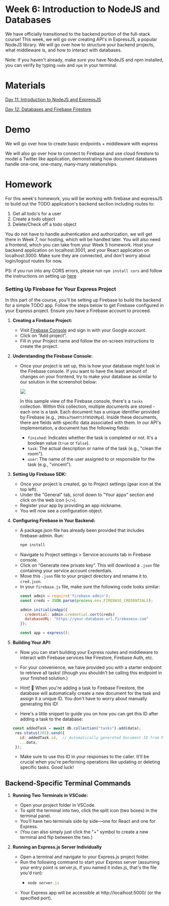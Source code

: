 
# Week 6: Introduction to NodeJS and Databases

We have officially transitioned to the backend portion of the full-stack course! This week, we will go over creating API's in ExpressJS, a popular NodeJS library. We will go over how to structure your backend projects, what middleware is, and how to interact with databases.

Note: if you haven't already, make sure you have NodeJS and npm installed, you can verify by typing `node` and `npm` in your terminal.

# Materials

[Day 11: Introduction to NodeJS and ExpressJS](https://docs.google.com/presentation/d/1ryyYo4j9fZb1re54MCE1mi6CoO5MBBNq/edit?usp=sharing&ouid=109884877973910636402&rtpof=true&sd=true)

[Day 12: Databases and Firebase Firestore](https://docs.google.com/presentation/d/1EO84eXraLHstwTRkGA06sbRcKpR_SrZ6/edit?usp=sharing&ouid=109884877973910636402&rtpof=true&sd=true)

# Demo

We will go over how to create basic endpoints + middleware with express

We will also go over how to connect to Firebase and use cloud firestore to model a Twitter like application, demonstrating how document databases handle one-one, one-many, many-many relationships.

# Homework

For this week's homework, you will be working with firebase and expressJS to build out the TODO application's backend section including routes to:

1. Get all todo's for a user
2. Create a todo object
3. Delete/Check off a todo object

You do not have to handle authentication and authorization, we will get there in Week 7, nor hosting, which will be handled later. You will also need a frontend, which you can take from your Week 5 homework. Host your backend application on localhost:3001, and your React application on localhost:3000. Make sure they are connected, and don't worry about login/logout routes for now.

PS: if you run into any CORS errors, please run `npm install cors` and follow the instructions on setting up [here](https://www.npmjs.com/package/cors)

### Setting Up Firebase for Your Express Project

In this part of the course, you'll be setting up Firebase to build the backend for a simple TODO app. Follow the steps below to get Firebase configured in your Express project. Ensure you have a Firebase account to proceed.

1. **Creating a Firebase Project:**
   - Visit [Firebase Console](https://console.firebase.google.com/) and sign in with your Google account.
   - Click on “Add project”.
   - Fill in your Project name and follow the on-screen instructions to create the project.

2. **Understanding the Firebase Console:**
   - Once your project is set up, this is how your database might look in the Firebase console. If you want to have the least amount of changes on your frontend, try to make your database as similar to our solution in the screenshot below:
     
     <img src="https://i.ibb.co/TWVqcVv/Database-Snapshot.png"/>
     
     In this sample view of the Firebase console, there's a `tasks` collection. Within this collection, multiple documents are stored - each one is a task. Each document has a unique identifier provided by Firebase (e.g., `2ROsa7Sm4Yt3f05DVRp4`). Inside these documents, there are fields with specific data associated with them. In our API's implementation, a document has the following fields:
     - `finished`: Indicates whether the task is completed or not. It's a boolean value (`true` or `false`).
     - `task`: The actual description or name of the task (e.g., "clean the room").
     - `user`: The name of the user assigned to or responsible for the task (e.g., "vincent").


3. **Setting Up Firebase SDK:**
   - Once your project is created, go to Project settings (gear icon at the top left).
   - Under the "General" tab, scroll down to "Your apps" section and click on the web icon (`</>`).
   - Register your app by providing an app nickname.
   - You will now see a configuration object.

4. **Configuring Firebase in Your Backend:**
   - A package.json file has already been provided that includes firebase-admin. Run: 
     ```bash
     npm install
     ```
   - Navigate to Project settings > Service accounts tab in Firebase console.
   - Click on “Generate new private key”. This will download a `.json` file containing your service account credentials.
   - Move this `.json` file to your project directory and rename it to `cred.json`.
   - In your `firebase.js` file, make sure the following code looks similar:
     ```javascript
     const admin = require('firebase-admin');
     const creds = JSON.parse(process.env.FIREBASE_CREDENTIALS);

     admin.initializeApp({
       credential: admin.credential.cert(creds)
       databaseURL: "https://your-database-url.firebaseio.com"
     });

     const app = express();
     ```

5. **Building Your API:**
   - Now you can start building your Express routes and middleware to interact with Firebase services like Firestore, Firebase Auth, etc.

   - For your convenience, we have provided you with a starter endpoint to retrieve all tasks! (though you shouldn't be calling this endpoint in your finished solution.)

   - Hint! 🚀 When you're adding a task to Firebase Firestore, the database will automatically create a new document for the task and assign it a unique ID. You don't have to worry about manually generating this ID!

   - Here's a little snippet to guide you on how you can get this ID after adding a task to the database:

   ```javascript
   const addedTask = await db.collection("tasks").add(data);
    res.status(201).send({
      id: addedTask.id,  // Automatically generated Document ID from Firestore
      ...data,
    });
   ```

   - Make sure to use this ID in your responses to the caller. It'll be crucial when you're performing operations like updating or deleting specific tasks. Good luck!

## Backend-Specific Terminal Commands

1. **Running Two Terminals in VSCode:**
   - Open your project folder in VSCode.
   - To split the terminal into two, click the split icon (two boxes) in the terminal panel.
   - You’ll have two terminals side by side—one for React and one for Express.
   - (You can also simply just click the "+" symbol to create a new terminal and flip between the two.)
  
2. **Running an Express.js Server Individually**
   - Open a terminal and navigate to your Express.js project folder.
   - Run the following command to start your Express server (assuming your entry point is server.js, if you named it index.js, that's the file you'd run):
      - ```javascript
        node server.js
        ```
   - Your Express app will be accessible at http://localhost:5000/ (or the specified port).
